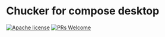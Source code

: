 # Chucker for compose desktop
[![Apache license](https://img.shields.io/badge/license-Apache%20License%202.0-blue.svg?style=flat)](https://www.apache.org/licenses/LICENSE-2.0) 
[![PRs Welcome](https://img.shields.io/badge/PRs-welcome-green.svg)](http://makeapullrequest.com)